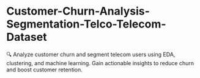 # Customer-Churn-Analysis-Segmentation-Telco-Telecom-Dataset
🔍 Analyze customer churn and segment telecom users using EDA, clustering, and machine learning. Gain actionable insights to reduce churn and boost customer retention.
